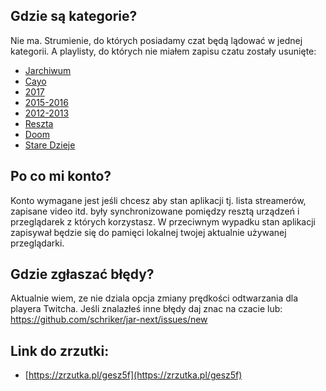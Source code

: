 ## Gdzie są kategorie?
Nie ma. Strumienie, do których posiadamy czat będą lądować w jednej kategorii. A playlisty, do których nie miałem zapisu czatu zostały usunięte:

* [Jarchiwum](https://www.youtube.com/playlist?list=PLNsmXQ7BZFkU3UdbgfHusVp4BvDJcqMC1) 
* [Cayo](https://www.youtube.com/playlist?list=PLy_S3HWq-C5H-xfarvJOsTQdWQ3vFsCUk) 
* [2017](https://www.youtube.com/playlist?list=PLy_S3HWq-C5FzEMsnZ_ff1tH1TccCS9cL) 
* [2015-2016](https://www.youtube.com/playlist?list=PLy_S3HWq-C5Eh8PNazKgUbcHt9RI4YPqp) 
* [2012-2013](https://www.youtube.com/playlist?list=PLy_S3HWq-C5Gn4yngiuP7CffQEv_ApFDu) 
* [Reszta](https://www.youtube.com/playlist?list=PLy_S3HWq-C5Ek1GORxXdjoYZjK-BjumDm) 
* [Doom](https://www.youtube.com/playlist?list=PL2oOBJfCFJBZ0Qe4he9pnDyZljV6_dR75) 
* [Stare Dzieje](https://www.youtube.com/playlist?list=PLxiwAo629YA7BLhSExM5dNv-zunGF7dTv) 

## Po co mi konto?

Konto wymagane jest jeśli chcesz aby stan aplikacji tj. lista streamerów, zapisane video itd. były synchronizowane pomiędzy resztą urządzeń i przeglądarek z których korzystasz. W przeciwnym wypadku stan aplikacji zapisywał będzie się do pamięci lokalnej twojej aktualnie używanej przeglądarki.

## Gdzie zgłaszać błędy?

Aktualnie wiem, ze nie dziala opcja zmiany prędkości odtwarzania dla playera Twitcha. Jeśli znalazłeś inne błędy daj znac na czacie lub: https://github.com/schriker/jar-next/issues/new

## Link do zrzutki:

* [https://zrzutka.pl/gesz5f](https://zrzutka.pl/gesz5f)